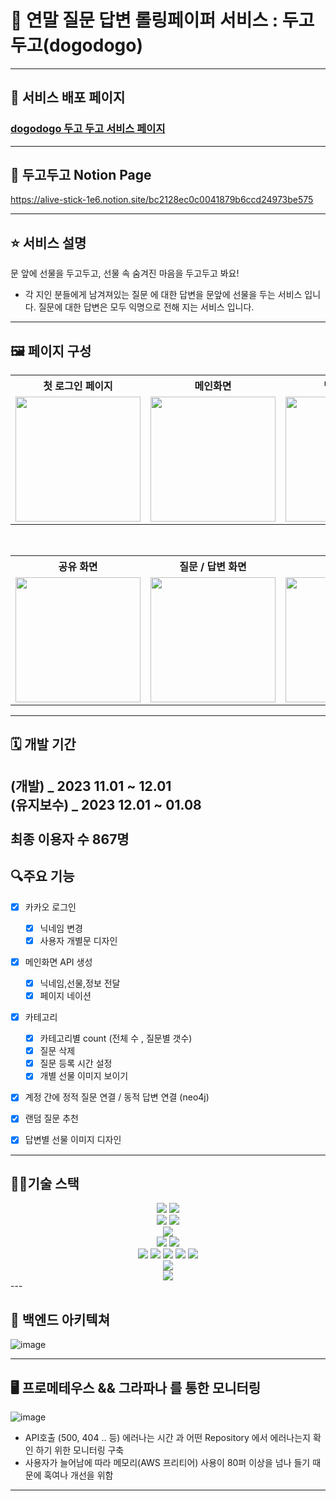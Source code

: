 # 🎄 연말 질문 답변 롤링페이퍼 서비스 : 두고두고(dogodogo)

---
## 🔗 서비스 배포 페이지
### [dogodogo 두고 두고 서비스 페이지](https://dogodogo.vercel.app/)

---

## 🎄 두고두고 Notion Page

https://alive-stick-1e6.notion.site/bc2128ec0c0041879b6ccd24973be575

---
## ⭐ 서비스 설명

문 앞에 선물을 두고두고,
선물 속 숨겨진 마음을 두고두고 봐요!

* 각 지인 분들에게 남겨져있는 질문 에 대한 답변을 문앞에 선물을 두는 서비스 입니다.
  질문에 대한 답변은 모두 익명으로 전해 지는 서비스 입니다.

---

## 🖼️ 페이지 구성

<table>
	<th> 첫 로그인 페이지</th>
	<th> 메인화면</th>
	<th> 닉네임 설정</th>
	<th> 개인 문 디자인</th>
	<th> 답변페이지</th>
	<th> 사이드바</th>
	<th> 이용방법</th>
	<tr>
		<td><img width="200px" src="https://github.com/dogo-dogo/backend/assets/80689135/47204687-3edf-487a-badb-608fad04c915"></td>
		<td><img width="200px" src="https://github.com/dogo-dogo/backend/assets/80689135/e200238c-872e-4457-9655-bc9e92a222d1"></td>
    <td><img width="200px" src="https://github.com/dogo-dogo/backend/assets/80689135/800e611b-1449-4af2-93bf-7000c3ad8074"></td>
    <td><img width="200px" src="https://github.com/dogo-dogo/backend/assets/80689135/076638df-4fb1-4a1a-9d52-e5d5c14f5acc"></td>
	   <td><img width="200px" src="https://github.com/dogo-dogo/backend/assets/80689135/cbf2cb58-199e-483b-aad2-19e41029d6d7"></td>
    <td><img width="200px" src="https://github.com/dogo-dogo/backend/assets/80689135/e95fcd57-5797-4c14-88b6-7667d6ef43cc"></td>
    <td><img width="200px" src="https://github.com/dogo-dogo/backend/assets/80689135/323c5371-c8b1-4ef3-9cb1-c66dfb849329"></td>
</tr>
</table>
<br/>
<table>
	<th>공유 화면</th>
  <th>질문 / 답변 화면</th>
	<th>다른 질문</th>
	<th>선물 이미지 선택(질문/답변)</th>
	<th>선물 이미지 완료</th>
	<tr>
    <td><img width="200px" src="https://github.com/dogo-dogo/backend/assets/80689135/eb2c543d-e0b2-49f3-a53e-b7ae23da7144"></td>
		<td><img width="200px" src="https://github.com/dogo-dogo/backend/assets/80689135/8d91914a-05b0-4687-8b5c-e04d58237575"></td>
		<td><img width="200px" src="https://github.com/dogo-dogo/backend/assets/80689135/223aab42-041e-442f-a997-5231ed3ecd7d"></td>
		<td><img width="200px" src="https://github.com/dogo-dogo/backend/assets/80689135/86c82b80-f1e8-4456-9530-b86ecb8df943"></td>
		<td><img width="200px" src="https://github.com/dogo-dogo/backend/assets/80689135/d13fc960-c3c0-48f8-b756-135cb7982c65"></td>
	</tr>
</table>

---

## 🗓️ 개발 기간
(**개발**) _ 2023 11.01 ~ 12.01 <br>
(**유지보수**) _ 2023 12.01 ~ 01.08 <br> 
<br> 최종 이용자 수 867명
---
## 🔍주요 기능 

- [x] 카카오 로그인
  - [x] 닉네임 변경
  - [x] 사용자 개별문 디자인
- [x] 메인화면 API 생성
  - [x] 닉네임,선물,정보 전달 
  - [x] 페이지 네이션
- [x] 카테고리 
  - [x] 카테고리별 count (전체 수 , 질문별 갯수)
  - [x] 질문 삭제
  - [x] 질문 등록 시간 설정
  - [x] 개별 선물 이미지 보이기 
- [x] 계정 간에 정적 질문 연결 / 동적 답변 연결 (neo4j)
- [x] 랜덤 질문 추천
- [x] 답변별 선물 이미지 디자인 


---
## 👨‍💻기술 스택
<div align="center">

<img src="https://img.shields.io/badge/JAVA 17-red?style=for-the-badge&logo=Java&logoColor=white">
<img src="https://img.shields.io/badge/gradle-02303A?style=for-the-badge&logo=gradle&logoColor=white"> <br>
<img src="https://img.shields.io/badge/spring Boot-6DB33F?style=for-the-badge&logo=springboot&logoColor=white"> 
<img src="https://img.shields.io/badge/swagger-85EA2D?style=for-the-badge&logo=swagger&logoColor=white"> <br>
<img src="https://img.shields.io/badge/spring Security-6DB33F?style=for-the-badge&logo=springsecurity&logoColor=white"> <br>
<img src="https://img.shields.io/badge/github-181717?style=for-the-badge&logo=github&logoColor=white">
<img src="https://img.shields.io/badge/Intellij-000000?style=for-the-badge&logo=intellijidea&logoColor=white"><br>
<img src="https://img.shields.io/badge/amazon ec2-FF9900?style=for-the-badge&logo=amazonec2&logoColor=white">
<img src="https://img.shields.io/badge/amazon s3-569A31?style=for-the-badge&logo=amazons3&logoColor=white">
<img src="https://img.shields.io/badge/docker-2496ED?style=for-the-badge&logo=Docker&logoColor=white">
<img src="https://img.shields.io/badge/prometheus-E6522C?style=for-the-badge&logo=prometheus&logoColor=white">
<img src="https://img.shields.io/badge/grafana-F46800?style=for-the-badge&logo=grafana&logoColor=white"> <br>
<img src="https://img.shields.io/badge/neo4j-4581C3?style=for-the-badge&logo=neo4j&logoColor=white"> <br>
<img src="https://img.shields.io/badge/github actions-2088FF?style=for-the-badge&logo=githubactions&logoColor=white">

</div>
---

## 🧐 백엔드 아키텍쳐

![image](https://github.com/FootStepteam/footstep_BE/assets/80689135/d19f9a5b-e19a-4755-b68b-0b094d182529)

---

## 🖥️ 프로메테우스 && 그라파나 를 통한 모니터링 <br>
![image](https://github.com/FootStepteam/footstep_BE/assets/80689135/9e274949-3818-4e24-bc31-05c866e2b4ba)

* API호출 (500, 404 .. 등) 에러나는 시간 과 어떤 Repository 에서 에러나는지 확인 하기 위한 모니터링 구축 
* 사용자가 늘어남에 따라 메모리(AWS 프리티어) 사용이 80퍼 이상을 넘나 들기 때문에 혹여나 개선을 위함

---


